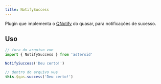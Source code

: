 ```yaml
---
title: NotifySuccess
---
```


<div class="flex q-gutter-x-md">
  <doc-link title="Quasar Componente" name="QNotify" href="https://quasar.dev/quasar-plugins/notify#introduction" />
</div>

Plugin que implementa o [QNotify](https://quasar.dev/quasar-plugins/notify#introduction) do quasar, para notificações de sucesso.

<doc-api file="notify-success/NotifySuccess" type="plugins" name="NotifySuccess" />

## Uso
```js
// fora do arquivo vue
import { NotifySuccess } from 'asteroid'

NotifySuccess('Deu certo!')

// dentro do arquivo vue
this.$qas.success('Deu certo!')
```

<doc-example file="NotifySuccess/Basic" title="Básico" />
